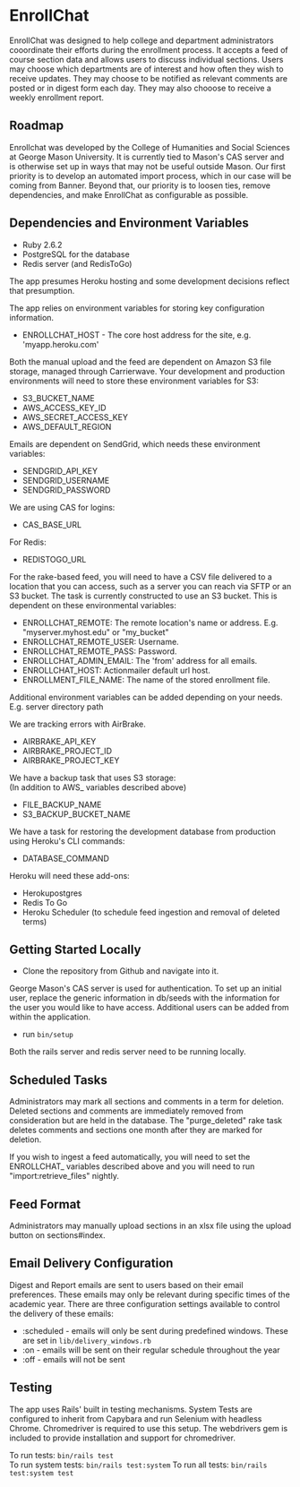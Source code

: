 # EnrollChat

EnrollChat was designed to help college and department administrators cooordinate their efforts during the enrollment process. It accepts a feed of course section data and allows users to discuss individual sections. Users may choose which departments are of interest and how often they wish to receive updates. They may choose to be notified as relevant comments are posted or in digest form each day. They may also chooose to receive a weekly enrollment report.

## Roadmap

Enrollchat was developed by the College of Humanities and Social Sciences at George Mason University. It is currently tied to Mason's CAS server and is otherwise set up in ways that may not be useful outside Mason. Our first priority is to develop an automated import process, which in our case will be coming from Banner. Beyond that, our priority is to loosen ties, remove dependencies, and make EnrollChat as configurable as possible.

## Dependencies and Environment Variables

* Ruby 2.6.2
* PostgreSQL for the database
* Redis server (and RedisToGo)

The app presumes Heroku hosting and some development decisions reflect that presumption.

The app relies on environment variables for storing key configuration information.
* ENROLLCHAT_HOST - The core host address for the site, e.g. 'myapp.heroku.com'

Both the manual upload and the feed are dependent on Amazon S3 file storage, managed through Carrierwave. Your development and production environments will need to store these environment variables for S3:
* S3_BUCKET_NAME
* AWS_ACCESS_KEY_ID
* AWS_SECRET_ACCESS_KEY
* AWS_DEFAULT_REGION

Emails are dependent on SendGrid, which needs these environment variables:
* SENDGRID_API_KEY
* SENDGRID_USERNAME
* SENDGRID_PASSWORD

We are using CAS for logins:
* CAS_BASE_URL

For Redis:
* REDISTOGO_URL

For the rake-based feed, you will need to have a CSV file delivered to a location that you can access, such as a server you can reach via SFTP or an S3 bucket. The task is currently constructed to use an S3 bucket. This is dependent on these environmental variables:
* ENROLLCHAT_REMOTE: The remote location's name or address. E.g. "myserver.myhost.edu" or "my_bucket"
* ENROLLCHAT_REMOTE_USER: Username.
* ENROLLCHAT_REMOTE_PASS: Password.
* ENROLLCHAT_ADMIN_EMAIL: The 'from' address for all emails.
* ENROLLCHAT_HOST: Actionmailer default url host.
* ENROLLMENT_FILE_NAME: The name of the stored enrollment file.

Additional environment variables can be added depending on your needs. E.g. server directory path

We are tracking errors with AirBrake.
* AIRBRAKE_API_KEY
* AIRBRAKE_PROJECT_ID
* AIRBRAKE_PROJECT_KEY

We have a backup task that uses S3 storage:  
(In addition to AWS_ variables described above)  
* FILE_BACKUP_NAME  
* S3_BACKUP_BUCKET_NAME

We have a task for restoring the development database from production using Heroku's CLI commands:  
* DATABASE_COMMAND

Heroku will need these add-ons:
* Herokupostgres
* Redis To Go
* Heroku Scheduler (to schedule feed ingestion and removal of deleted terms)

## Getting Started Locally
* Clone the repository from Github and navigate into it.

George Mason's CAS server is used for authentication. To set up an initial user, replace the generic information in db/seeds with the information for the user you would like to have access. Additional users can be added from within the application.

* run `bin/setup`

Both the rails server and redis server need to be running locally.

## Scheduled Tasks

Administrators may mark all sections and comments in a term for deletion. Deleted sections and comments are immediately removed from consideration but are held in the database. The "purge_deleted" rake task deletes comments and sections one month after they are marked for deletion.

If you wish to ingest a feed automatically, you will need to set the ENROLLCHAT_ variables described above and you will need to run "import:retrieve_files" nightly.

## Feed Format

Administrators may manually upload sections in an xlsx file using the upload button on sections#index.

## Email Delivery Configuration

Digest and Report emails are sent to users based on their email preferences. These emails may only be relevant during specific times of the academic year. There are three configuration settings available to control the delivery of these emails:
- :scheduled - emails will only be sent during predefined windows. These are set in `lib/delivery_windows.rb`
- :on - emails will be sent on their regular schedule throughout the year
- :off - emails will not be sent

## Testing

The app uses Rails' built in testing mechanisms. System Tests are configured to inherit from Capybara and run Selenium with headless Chrome. Chromedriver is required to use this setup. The webdrivers gem is included to provide installation and support for chromedriver.

To run tests: `bin/rails test`  
To run system tests: `bin/rails test:system`
To run all tests: `bin/rails test:system test`
